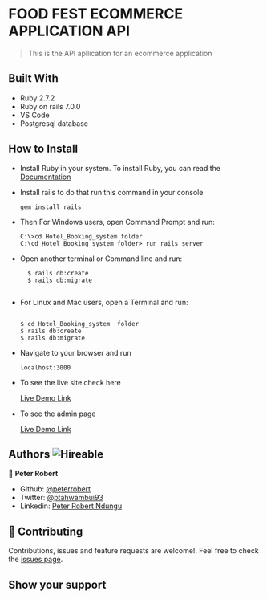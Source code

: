 # FOOD FEST ECOMMERCE APPLICATION API
> This is the API apllication for an ecommerce application


## Built With

- Ruby 2.7.2
- Ruby on rails 7.0.0
- VS Code
- Postgresql database

## How to Install

- Install Ruby in your system. To install Ruby, you can read the [Documentation](https://www.ruby-lang.org/en/documentation/installation/)
- Install rails to do that run this command in your console
    ``` 
    gem install rails

    ``` 
- Then For Windows users, open Command Prompt and run:
    ```console
    C:\>cd Hotel_Booking_system folder
    C:\cd Hotel_Booking_system folder> run rails server
    ```
- Open another terminal or Command line and run:  

  ```
    $ rails db:create
    $ rails db:migrate
    
    ``` 
- For Linux and Mac users, open a Terminal and run:
    ```console
    
    $ cd Hotel_Booking_system  folder
    $ rails db:create
    $ rails db:migrate

    ``` 
- Navigate to your browser and run
 
   ```
   localhost:3000

   ```
- To see the live site check here

   [Live Demo Link](https://robert-booking-api.herokuapp.com/)


- To see the admin page

   [Live Demo Link](https://robert-booking-api.herokuapp.com//admin)



## Authors  ![Hireable](https://img.shields.io/badge/HIREABLE-YES-yellowgreen&?style=for-the-badge)

👤 **Peter Robert**

- Github: [@peterrobert](https://github.com/peterrobert)
- Twitter: [@ptahwambui93](https://twitter.com/Ptahwambui93)
- Linkedin: [Peter Robert Ndungu](https://www.linkedin.com/in/peter-rob-ndungu/)


## 🤝 Contributing

Contributions, issues and feature requests are welcome!. Feel free to check the [issues page](issues/).

## Show your support
